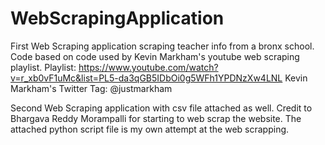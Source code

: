 # WebScrapingApplication
First Web Scraping application scraping teacher info from a bronx school. Code based on code used by Kevin Markham's youtube web scraping playlist.
Playlist: https://www.youtube.com/watch?v=r_xb0vF1uMc&list=PL5-da3qGB5IDbOi0g5WFh1YPDNzXw4LNL
Kevin Markham's Twitter Tag: @justmarkham

Second Web Scraping application with csv file attached as well. Credit to Bhargava Reddy Morampalli for starting to web scrap the website. The attached python script file is my own attempt at the web scrapping.

